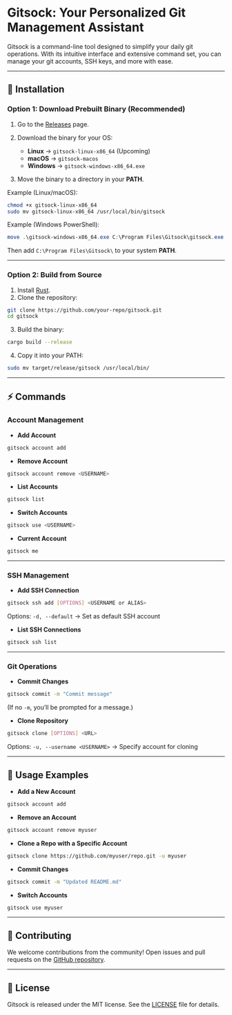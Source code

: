# Gitsock: Your Personalized Git Management Assistant

Gitsock is a command-line tool designed to simplify your daily git operations. With its intuitive interface and extensive command set, you can manage your git accounts, SSH keys, and more with ease.

---

## 🔧 Installation

### Option 1: Download Prebuilt Binary (Recommended)

1. Go to the [Releases](https://github.com/your-repo/gitsock/releases) page.
2. Download the binary for your OS:

   * **Linux** → `gitsock-linux-x86_64` (Upcoming)
   * **macOS** → `gitsock-macos`
   * **Windows** → `gitsock-windows-x86_64.exe`
3. Move the binary to a directory in your **PATH**.

Example (Linux/macOS):

```sh
chmod +x gitsock-linux-x86_64
sudo mv gitsock-linux-x86_64 /usr/local/bin/gitsock
```

Example (Windows PowerShell):

```powershell
move .\gitsock-windows-x86_64.exe C:\Program Files\Gitsock\gitsock.exe
```

Then add `C:\Program Files\Gitsock\` to your system **PATH**.

---

### Option 2: Build from Source

1. Install [Rust](https://rustup.rs).
2. Clone the repository:

```sh
git clone https://github.com/your-repo/gitsock.git
cd gitsock
```

3. Build the binary:

```sh
cargo build --release
```

4. Copy it into your PATH:

```sh
sudo mv target/release/gitsock /usr/local/bin/
```

---

## ⚡ Commands

### Account Management

* **Add Account**

```sh
gitsock account add
```

* **Remove Account**

```sh
gitsock account remove <USERNAME>
```

* **List Accounts**

```sh
gitsock list
```

* **Switch Accounts**

```sh
gitsock use <USERNAME>
```

* **Current Account**

```sh
gitsock me
```

---

### SSH Management

* **Add SSH Connection**

```sh
gitsock ssh add [OPTIONS] <USERNAME or ALIAS>
```

Options:
`-d, --default` → Set as default SSH account

* **List SSH Connections**

```sh
gitsock ssh list
```

---

### Git Operations

* **Commit Changes**

```sh
gitsock commit -m "Commit message"
```

(If no `-m`, you’ll be prompted for a message.)

* **Clone Repository**

```sh
gitsock clone [OPTIONS] <URL>
```

Options:
`-u, --username <USERNAME>` → Specify account for cloning

---

## 📌 Usage Examples

* **Add a New Account**

```sh
gitsock account add
```

* **Remove an Account**

```sh
gitsock account remove myuser
```

* **Clone a Repo with a Specific Account**

```sh
gitsock clone https://github.com/myuser/repo.git -u myuser
```

* **Commit Changes**

```sh
gitsock commit -m "Updated README.md"
```

* **Switch Accounts**

```sh
gitsock use myuser
```

---

## 🤝 Contributing

We welcome contributions from the community!
Open issues and pull requests on the [GitHub repository](https://github.com/your-repo/gitsock).

---

## 📄 License

Gitsock is released under the MIT license.
See the [LICENSE](LICENSE) file for details.

